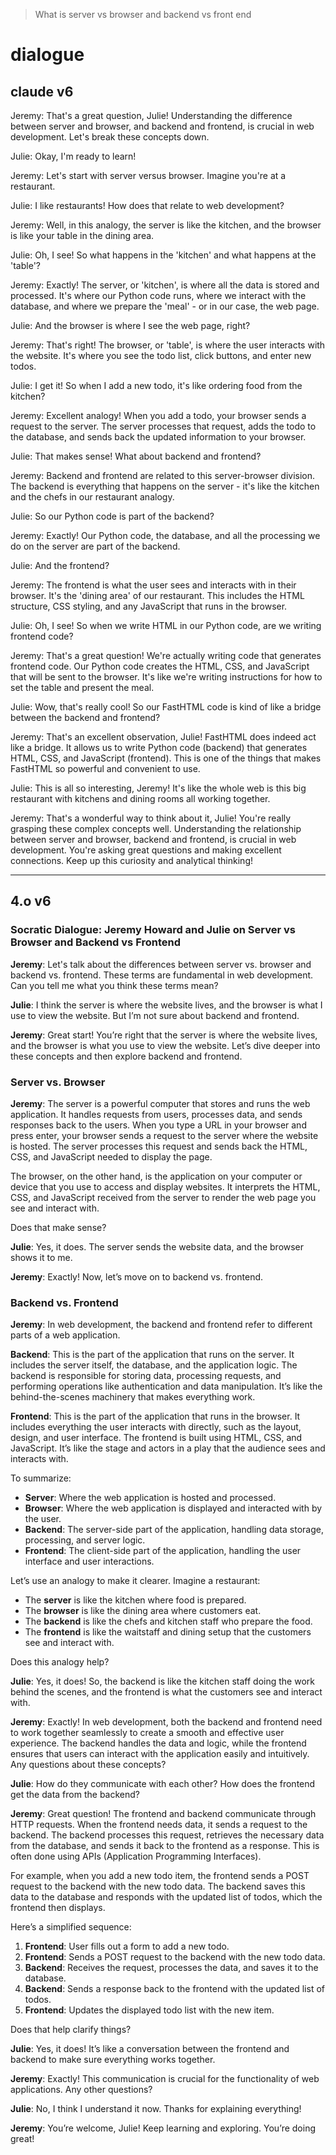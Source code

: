 
> What is server vs browser and backend vs front end

# dialogue 

## claude v6

Jeremy: That's a great question, Julie! Understanding the difference between server and browser, and backend and frontend, is crucial in web development. Let's break these concepts down.

Julie: Okay, I'm ready to learn!

Jeremy: Let's start with server versus browser. Imagine you're at a restaurant.

Julie: I like restaurants! How does that relate to web development?

Jeremy: Well, in this analogy, the server is like the kitchen, and the browser is like your table in the dining area.

Julie: Oh, I see! So what happens in the 'kitchen' and what happens at the 'table'?

Jeremy: Exactly! The server, or 'kitchen', is where all the data is stored and processed. It's where our Python code runs, where we interact with the database, and where we prepare the 'meal' - or in our case, the web page.

Julie: And the browser is where I see the web page, right?

Jeremy: That's right! The browser, or 'table', is where the user interacts with the website. It's where you see the todo list, click buttons, and enter new todos.

Julie: I get it! So when I add a new todo, it's like ordering food from the kitchen?

Jeremy: Excellent analogy! When you add a todo, your browser sends a request to the server. The server processes that request, adds the todo to the database, and sends back the updated information to your browser.

Julie: That makes sense! What about backend and frontend?

Jeremy: Backend and frontend are related to this server-browser division. The backend is everything that happens on the server - it's like the kitchen and the chefs in our restaurant analogy.

Julie: So our Python code is part of the backend?

Jeremy: Exactly! Our Python code, the database, and all the processing we do on the server are part of the backend.

Julie: And the frontend?

Jeremy: The frontend is what the user sees and interacts with in their browser. It's the 'dining area' of our restaurant. This includes the HTML structure, CSS styling, and any JavaScript that runs in the browser.

Julie: Oh, I see! So when we write HTML in our Python code, are we writing frontend code?

Jeremy: That's a great question! We're actually writing code that generates frontend code. Our Python code creates the HTML, CSS, and JavaScript that will be sent to the browser. It's like we're writing instructions for how to set the table and present the meal.

Julie: Wow, that's really cool! So our FastHTML code is kind of like a bridge between the backend and frontend?

Jeremy: That's an excellent observation, Julie! FastHTML does indeed act like a bridge. It allows us to write Python code (backend) that generates HTML, CSS, and JavaScript (frontend). This is one of the things that makes FastHTML so powerful and convenient to use.

Julie: This is all so interesting, Jeremy! It's like the whole web is this big restaurant with kitchens and dining rooms all working together.

Jeremy: That's a wonderful way to think about it, Julie! You're really grasping these complex concepts well. Understanding the relationship between server and browser, backend and frontend, is crucial in web development. You're asking great questions and making excellent connections. Keep up this curiosity and analytical thinking!

---

## 4.o v6

### Socratic Dialogue: Jeremy Howard and Julie on Server vs Browser and Backend vs Frontend

**Jeremy**: Let's talk about the differences between server vs. browser and backend vs. frontend. These terms are fundamental in web development. Can you tell me what you think these terms mean?

**Julie**: I think the server is where the website lives, and the browser is what I use to view the website. But I’m not sure about backend and frontend.

**Jeremy**: Great start! You’re right that the server is where the website lives, and the browser is what you use to view the website. Let’s dive deeper into these concepts and then explore backend and frontend.

### Server vs. Browser

**Jeremy**: The server is a powerful computer that stores and runs the web application. It handles requests from users, processes data, and sends responses back to the users. When you type a URL in your browser and press enter, your browser sends a request to the server where the website is hosted. The server processes this request and sends back the HTML, CSS, and JavaScript needed to display the page.

The browser, on the other hand, is the application on your computer or device that you use to access and display websites. It interprets the HTML, CSS, and JavaScript received from the server to render the web page you see and interact with.

Does that make sense?

**Julie**: Yes, it does. The server sends the website data, and the browser shows it to me.

**Jeremy**: Exactly! Now, let’s move on to backend vs. frontend.

### Backend vs. Frontend

**Jeremy**: In web development, the backend and frontend refer to different parts of a web application. 

**Backend**: This is the part of the application that runs on the server. It includes the server itself, the database, and the application logic. The backend is responsible for storing data, processing requests, and performing operations like authentication and data manipulation. It’s like the behind-the-scenes machinery that makes everything work.

**Frontend**: This is the part of the application that runs in the browser. It includes everything the user interacts with directly, such as the layout, design, and user interface. The frontend is built using HTML, CSS, and JavaScript. It’s like the stage and actors in a play that the audience sees and interacts with.

To summarize:
- **Server**: Where the web application is hosted and processed.
- **Browser**: Where the web application is displayed and interacted with by the user.
- **Backend**: The server-side part of the application, handling data storage, processing, and server logic.
- **Frontend**: The client-side part of the application, handling the user interface and user interactions.

Let’s use an analogy to make it clearer. Imagine a restaurant:
- The **server** is like the kitchen where food is prepared.
- The **browser** is like the dining area where customers eat.
- The **backend** is like the chefs and kitchen staff who prepare the food.
- The **frontend** is like the waitstaff and dining setup that the customers see and interact with.

Does this analogy help?

**Julie**: Yes, it does! So, the backend is like the kitchen staff doing the work behind the scenes, and the frontend is what the customers see and interact with.

**Jeremy**: Exactly! In web development, both the backend and frontend need to work together seamlessly to create a smooth and effective user experience. The backend handles the data and logic, while the frontend ensures that users can interact with the application easily and intuitively. Any questions about these concepts?

**Julie**: How do they communicate with each other? How does the frontend get the data from the backend?

**Jeremy**: Great question! The frontend and backend communicate through HTTP requests. When the frontend needs data, it sends a request to the backend. The backend processes this request, retrieves the necessary data from the database, and sends it back to the frontend as a response. This is often done using APIs (Application Programming Interfaces).

For example, when you add a new todo item, the frontend sends a POST request to the backend with the new todo data. The backend saves this data to the database and responds with the updated list of todos, which the frontend then displays.

Here’s a simplified sequence:
1. **Frontend**: User fills out a form to add a new todo.
2. **Frontend**: Sends a POST request to the backend with the new todo data.
3. **Backend**: Receives the request, processes the data, and saves it to the database.
4. **Backend**: Sends a response back to the frontend with the updated list of todos.
5. **Frontend**: Updates the displayed todo list with the new item.

Does that help clarify things?

**Julie**: Yes, it does! It’s like a conversation between the frontend and backend to make sure everything works together.

**Jeremy**: Exactly! This communication is crucial for the functionality of web applications. Any other questions?

**Julie**: No, I think I understand it now. Thanks for explaining everything!

**Jeremy**: You’re welcome, Julie! Keep learning and exploring. You’re doing great!